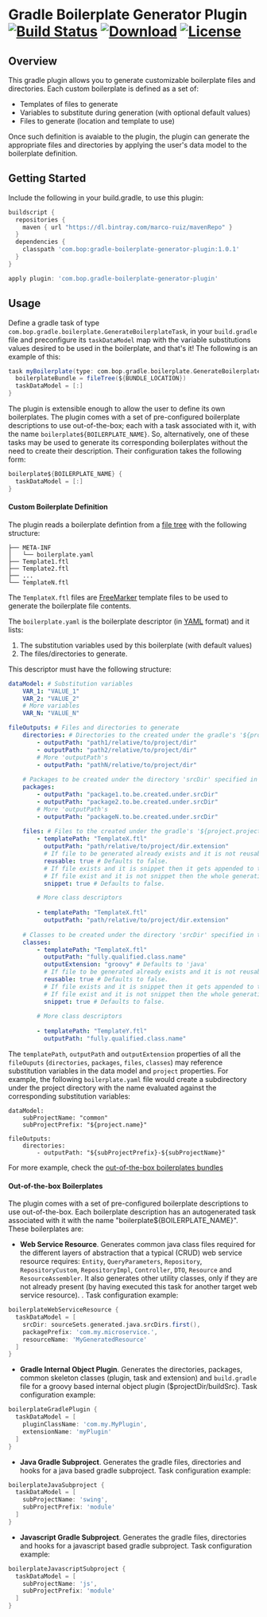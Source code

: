 # Gradle Boilerplate Generator Plugin [![Build Status](https://travis-ci.org/marco-ruiz/gradle-boilerplate-generator-plugin.svg?branch=master)](https://travis-ci.org/marco-ruiz/gradle-boilerplate-generator-plugin) [![Download](https://api.bintray.com/packages/marco-ruiz/mavenRepo/com.bop.gradle-boilerplate-generator-plugin/images/download.svg)](https://bintray.com/marco-ruiz/mavenRepo/com.bop.gradle-boilerplate-generator-plugin/_latestVersion) [![License](https://img.shields.io/github/license/marco-ruiz/gradle-boilerplate-generator-plugin.svg)](https://github.com/marco-ruiz/gradle-boilerplate-generator-plugin/blob/master/LICENSE)

## Overview

This gradle plugin allows you to generate customizable boilerplate files and directories. Each custom boilerplate is defined as a set of:
- Templates of files to generate
- Variables to substitute during generation (with optional default values)
- Files to generate (location and template to use)

Once such definition is avaiable to the plugin, the plugin can generate the appropriate files and directories by applying the user's data model to the boilerplate definition.

## Getting Started

Include the following in your build.gradle, to use this plugin:

```gradle
buildscript {
  repositories {
    maven { url "https://dl.bintray.com/marco-ruiz/mavenRepo" }
  }
  dependencies {
    classpath 'com.bop:gradle-boilerplate-generator-plugin:1.0.1'
  }
}

apply plugin: 'com.bop.gradle-boilerplate-generator-plugin'
```

## Usage

Define a gradle task of type `com.bop.gradle.boilerplate.GenerateBoilerplateTask`, in your `build.gradle` file and preconfigure its `taskDataModel` map with the variable substitutions values desired to be used in the boilerplate, and that's it! The following is an example of this:

```gradle
task myBoilerplate(type: com.bop.gradle.boilerplate.GenerateBoilerplateTask) {
  boilerplateBundle = fileTree(${BUNDLE_LOCATION})
  taskDataModel = [:]
}
```

The plugin is extensible enough to allow the user to define its own boilerplates. The plugin comes with a set of pre-configured boilerplate descriptions to use out-of-the-box; each with a task associated with it, with the name `boilerplate${BOILERPLATE_NAME}`. So, alternatively, one of these tasks may be used to generate its corresponding boilerplates without the need to create their description. Their configuration takes the following form:

```gradle
boilerplate${BOILERPLATE_NAME} {
  taskDataModel = [:]
}
```

#### Custom Boilerplate Definition

The plugin reads a boilerplate defintion from a [file tree](https://docs.gradle.org/current/userguide/working_with_files.html#sec:file_trees) with the following structure:

```console
├── META-INF
│   └── boilerplate.yaml
├── Template1.ftl
├── Template2.ftl
├── ...
└── TemplateN.ftl
```

The `TemplateX.ftl` files are [FreeMarker](https://freemarker.apache.org/) template files to be used to generate the boilerplate file contents.

The `boilerplate.yaml` is the boilerplate descriptor (in [YAML](https://yaml.org/spec/1.1/current.html) format) and it lists:
1. The substitution variables used by this boilerplate (with default values) 
2. The files/directories to generate. 

This descriptor must have the following structure:

```yaml
dataModel: # Substitution variables
    VAR_1: "VALUE_1"
    VAR_2: "VALUE_2"
    # More variables
    VAR_N: "VALUE_N"

fileOutputs: # Files and directories to generate
    directories: # Directories to the created under the gradle's '${project.project.Dir}'. Sub paths separated by '/'
        - outputPath: "path1/relative/to/project/dir"
        - outputPath: "path2/relative/to/project/dir"
        # More 'outputPath's
        - outputPath: "pathN/relative/to/project/dir"
    
    # Packages to be created under the directory 'srcDir' specified in the 'taskDataModel'. Specified in dotted notation
    packages: 
        - outputPath: "package1.to.be.created.under.srcDir"
        - outputPath: "package2.to.be.created.under.srcDir"
        # More 'outputPath's
        - outputPath: "packageN.to.be.created.under.srcDir"
    
    files: # Files to the created under the gradle's '${project.project.Dir}'. Sub paths separated by '/'
        - templatePath: "TemplateX.ftl"
          outputPath: "path/relative/to/project/dir.extension"
          # If file to be generated already exists and it is not reusable the whole generation will abort
          reusable: true # Defaults to false. 
          # If file exists and it is snippet then it gets appended to the end of the existing file
          # If file exist and it is not snippet then the whole generation will abort
          snippet: true # Defaults to false.

        # More class descriptors
        
        - templatePath: "TemplateX.ftl"
          outputPath: "path/relative/to/project/dir.extension"
          
    # Classes to be created under the directory 'srcDir' specified in the 'taskDataModel'. Specified in dotted notation
    classes: 
        - templatePath: "TemplateX.ftl"
          outputPath: "fully.qualified.class.name"
          outputExtension: "groovy" # Defaults to 'java'
          # If file to be generated already exists and it is not reusable the whole generation will abort
          reusable: true # Defaults to false. 
          # If file exists and it is snippet then it gets appended to the end of the existing file
          # If file exist and it is not snippet then the whole generation will abort
          snippet: true # Defaults to false.
          
        # More class descriptors
        
        - templatePath: "TemplateY.ftl"
          outputPath: "fully.qualified.class.name"
```

The `templatePath`, `outputPath` and `outputExtension` properties of all the `fileOuputs` (`directories`, `packages`, `files`, `classes`) may reference substitution variables in the data model and `project` properties. For example, the following `boilerplate.yaml` file would create a subdirectory under the project directory with the name evaluated against the corresponding substitution variables:

```
dataModel:
    subProjectName: "common"
    subProjectPrefix: "${project.name}"

fileOutputs:
    directories:
        - outputPath: "${subProjectPrefix}-${subProjectName}"
```

For more example, check the [out-of-the-box boilerplates bundles](https://github.com/marco-ruiz/gradle-boilerplate-generator-plugin/tree/master/src/main/resources/boilerplates)

#### Out-of-the-box Boilerplates

The plugin comes with a set of pre-configured boilerplate descriptions to use out-of-the-box. Each boilerplate description has an autogenerated task associated with it with the name "boilerplate${BOILERPLATE_NAME}". These boilerplates are:

- **Web Service Resource**. Generates common java class files required for the different layers of abstraction that a typical (CRUD) web service resource requires: `Entity`, `QueryParameters`, `Repository`, `RepositoryCustom`, `RepositoryImpl`, `Controller`, `DTO`, `Resource` and `ResourceAssembler`. It also generates other utility classes, only if they are not already present (by having executed this task for another target web service resource). . Task configuration example:

```gradle
boilerplateWebServiceResource {
  taskDataModel = [
    srcDir: sourceSets.generated.java.srcDirs.first(), 
    packagePrefix: 'com.my.microservice.',
    resourceName: 'MyGeneratedResource'
  ]
}
```

- **Gradle Internal Object Plugin**. Generates the directories, packages, common skeleton classes (plugin, task and extension) and `build.gradle` file for a groovy based internal object plugin ($projectDir/buildSrc). Task configuration example:

```gradle
boilerplateGradlePlugin {
  taskDataModel = [
    pluginClassName: 'com.my.MyPlugin',
    extensionName: 'myPlugin'
  ]
}
```

- **Java Gradle Subproject**. Generates the gradle files, directories and hooks for a java based gradle subproject. Task configuration example:

```gradle
boilerplateJavaSubproject {
  taskDataModel = [
    subProjectName: 'swing',
    subProjectPrefix: 'module'
  ]
}
```

- **Javascript Gradle Subproject**. Generates the gradle files, directories and hooks for a javascript based gradle subproject. Task configuration example:

```gradle
boilerplateJavascriptSubproject {
  taskDataModel = [
    subProjectName: 'js',
    subProjectPrefix: 'module'
  ]
}
```

